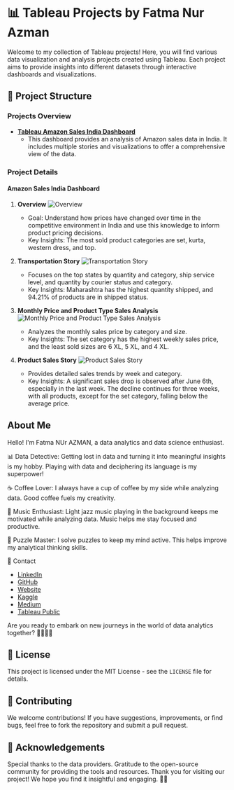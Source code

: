 
# 📊 Tableau Projects by Fatma Nur Azman

Welcome to my collection of Tableau projects! Here, you will find various data visualization and analysis projects created using Tableau. Each project aims to provide insights into different datasets through interactive dashboards and visualizations.

## 📁 Project Structure

### Projects Overview

- **[Tableau Amazon Sales India Dashboard](https://public.tableau.com/app/profile/fatma.nur.azman/viz/Amazon_Sales_India_17191681786360/Story1)**
  - This dashboard provides an analysis of Amazon sales data in India. It includes multiple stories and visualizations to offer a comprehensive view of the data.

### Project Details

#### Amazon Sales India Dashboard

1. **Overview**
   ![Overview](https://github.com/Fatma-Nur-Azman/DATAVIZ__Projects-/blob/main/POWER%20BI/Tableau/01_Overview.jpeg?raw=true)
   - Goal: Understand how prices have changed over time in the competitive environment in India and use this knowledge to inform product pricing decisions.
   - Key Insights: The most sold product categories are set, kurta, western dress, and top.

2. **Transportation Story**
   ![Transportation Story](https://github.com/Fatma-Nur-Azman/DATAVIZ__Projects-/blob/main/POWER%20BI/Tableau/02_Transportation_Story.jpeg?raw=true)
   - Focuses on the top states by quantity and category, ship service level, and quantity by courier status and category.
   - Key Insights: Maharashtra has the highest quantity shipped, and 94.21% of products are in shipped status.

3. **Monthly Price and Product Type Sales Analysis**
   ![Monthly Price and Product Type Sales Analysis](https://github.com/Fatma-Nur-Azman/DATAVIZ__Projects-/blob/main/POWER%20BI/Tableau/03_Monthly_Price_and_Product_Type_Sales_Analysis.jpeg?raw=true)
   - Analyzes the monthly sales price by category and size.
   - Key Insights: The set category has the highest weekly sales price, and the least sold sizes are 6 XL, 5 XL, and 4 XL.

4. **Product Sales Story**
   ![Product Sales Story](https://github.com/Fatma-Nur-Azman/DATAVIZ__Projects-/blob/main/POWER%20BI/Tableau/04_Product_Sales_Story.jpeg?raw=true)
   - Provides detailed sales trends by week and category.
   - Key Insights: A significant sales drop is observed after June 6th, especially in the last week. The decline continues for three weeks, with all products, except for the set category, falling below the average price.


## About Me

Hello! I'm Fatma NUr AZMAN, a data analytics and data science enthusiast.

📊 Data Detective: Getting lost in data and turning it into meaningful insights is my hobby. Playing with data and deciphering its language is my superpower!

☕ Coffee Lover: I always have a cup of coffee by my side while analyzing data. Good coffee fuels my creativity.

🎵 Music Enthusiast: Light jazz music playing in the background keeps me motivated while analyzing data. Music helps me stay focused and productive.

🧩 Puzzle Master: I solve puzzles to keep my mind active. This helps improve my analytical thinking skills.

📧 Contact

- [LinkedIn](https://www.linkedin.com/in/fatma-nur-azman/)
- [GitHub](https://github.com/Fatma-Nur-Azman)
- [Website](https://fatmanurazman.vercel.app/)
- [Kaggle](https://www.kaggle.com/fnurazman)
- [Medium](https://medium.com/@azmanfnur)
- [Tableau Public](https://public.tableau.com/app/profile/fatma.nur.azman/vizzes)
  
Are you ready to embark on new journeys in the world of data analytics together? 🚴‍♀️🚴‍♂️

## 📜 License

This project is licensed under the MIT License - see the `LICENSE` file for details.



## 🤝 Contributing
We welcome contributions! If you have suggestions, improvements, or find bugs, feel free to fork the repository and submit a pull request.

## 🌟 Acknowledgements
Special thanks to the data providers.
Gratitude to the open-source community for providing the tools and resources.
Thank you for visiting our project! We hope you find it insightful and engaging. 👩‍💼
